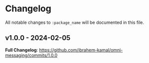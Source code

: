 # Changelog

All notable changes to `:package_name` will be documented in this file.

## v1.0.0 - 2024-02-05

**Full Changelog**: https://github.com/ibrahem-kamal/omni-messaging/commits/1.0.0
